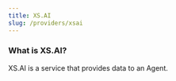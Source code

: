 ```yaml
---
title: XS.AI
slug: /providers/xsai
---
```


### What is XS.AI?

XS.AI is a service that provides data to an Agent.
